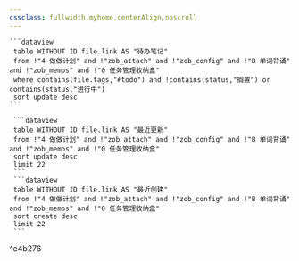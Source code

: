 ```yaml
---
cssclass: fullwidth,myhome,centerAlign,noscroll
---
```




````ad-flex
```dataview
 table WITHOUT ID file.link AS "待办笔记"
 from !"4 做做计划" and !"zob_attach" and !"zob_config" and !"B 单词背诵" and !"zob_memos" and !"0 任务管理收纳盒"
 where contains(file.tags,"#todo") and !contains(status,"搁置") or contains(status,"进行中")
 sort update desc
```
 
 ```dataview
 table WITHOUT ID file.link AS "最近更新"
 from !"4 做做计划" and !"zob_attach" and !"zob_config" and !"B 单词背诵" and !"zob_memos" and !"0 任务管理收纳盒"
 sort update desc
 limit 22
 ```
 ```dataview
 table WITHOUT ID file.link AS "最近创建"
 from !"4 做做计划" and !"zob_attach" and !"zob_config" and !"B 单词背诵" and !"zob_memos" and !"0 任务管理收纳盒"
 sort create desc
 limit 22
 ```
````

^e4b276

